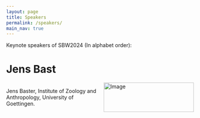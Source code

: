 ```yaml
---
layout: page
title: Speakers
permalink: /speakers/
main_nav: true
---
```


Keynote speakers of SBW2024 (In alphabet order):

<!-- Keynote speaker 1: -->
<h1 id="two column layout">Jens Bast</h1>

<div style="display: flex;">
    <div style="flex: 1; padding-right: 10px;">
        <!-- Place your text content here -->
        <p>Jens Baster, Institute of Zoology and Anthropology, University of Goettingen. 
        </p>
    </div>
    <div style="flex: 1; padding-left: 10px;">
        <img src="{{ site.baseurl }}/assets/speakers/simpsons_hommer.png" alt="Image" style="width: 100%;">
    </div>
</div>

<!-- Keynote speaker 2: -->
<!-- Keynote speaker 3: -->
<!-- Keynote speaker 4: -->
<!-- Keynote speaker 5: -->
<!-- Keynote speaker 6: -->
